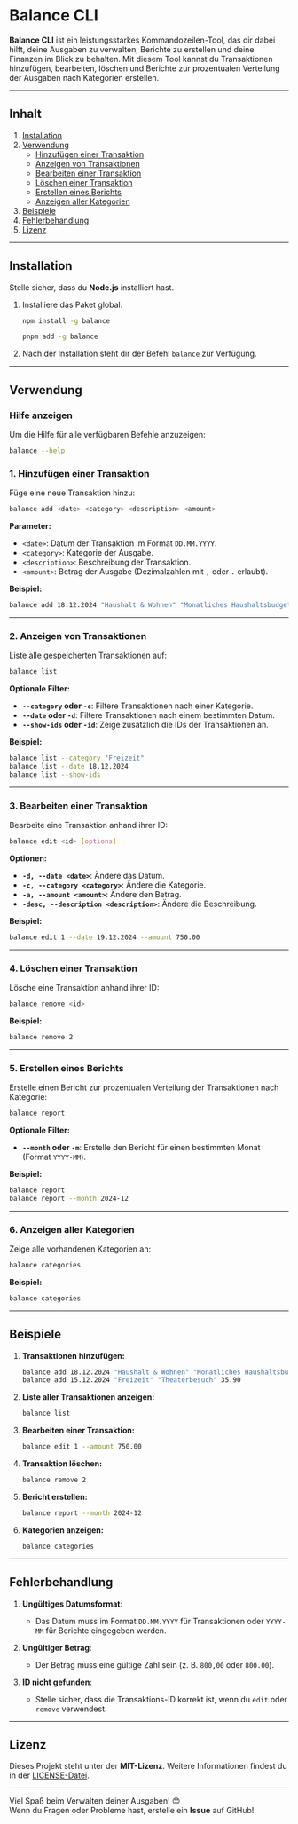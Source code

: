 # **Balance CLI**

**Balance CLI** ist ein leistungsstarkes Kommandozeilen-Tool, das dir dabei hilft, deine Ausgaben zu verwalten, Berichte zu erstellen und deine Finanzen im Blick zu behalten. Mit diesem Tool kannst du Transaktionen hinzufügen, bearbeiten, löschen und Berichte zur prozentualen Verteilung der Ausgaben nach Kategorien erstellen.

---

## **Inhalt**

1. [Installation](#installation)
2. [Verwendung](#verwendung)
   - [Hinzufügen einer Transaktion](#hinzufügen-einer-transaktion)
   - [Anzeigen von Transaktionen](#anzeigen-von-transaktionen)
   - [Bearbeiten einer Transaktion](#bearbeiten-einer-transaktion)
   - [Löschen einer Transaktion](#löschen-einer-transaktion)
   - [Erstellen eines Berichts](#erstellen-eines-berichts)
   - [Anzeigen aller Kategorien](#anzeigen-aller-kategorien)
3. [Beispiele](#beispiele)
4. [Fehlerbehandlung](#fehlerbehandlung)
5. [Lizenz](#lizenz)

---

## **Installation**

Stelle sicher, dass du **Node.js** installiert hast.

1. Installiere das Paket global:

   ```bash
   npm install -g balance

   pnpm add -g balance
   ```

2. Nach der Installation steht dir der Befehl `balance` zur Verfügung.

---

## **Verwendung**

### **Hilfe anzeigen**

Um die Hilfe für alle verfügbaren Befehle anzuzeigen:

```bash
balance --help
```

### **1. Hinzufügen einer Transaktion**

Füge eine neue Transaktion hinzu:

```bash
balance add <date> <category> <description> <amount>
```

**Parameter:**

- `<date>`: Datum der Transaktion im Format `DD.MM.YYYY`.
- `<category>`: Kategorie der Ausgabe.
- `<description>`: Beschreibung der Transaktion.
- `<amount>`: Betrag der Ausgabe (Dezimalzahlen mit `,` oder `.` erlaubt).

**Beispiel:**

```bash
balance add 18.12.2024 "Haushalt & Wohnen" "Monatliches Haushaltsbudget" 800,00
```

---

### **2. Anzeigen von Transaktionen**

Liste alle gespeicherten Transaktionen auf:

```bash
balance list
```

**Optionale Filter:**

- **`--category` oder `-c`**: Filtere Transaktionen nach einer Kategorie.
- **`--date` oder `-d`**: Filtere Transaktionen nach einem bestimmten Datum.
- **`--show-ids` oder `-id`**: Zeige zusätzlich die IDs der Transaktionen an.

**Beispiel:**

```bash
balance list --category "Freizeit"
balance list --date 18.12.2024
balance list --show-ids
```

---

### **3. Bearbeiten einer Transaktion**

Bearbeite eine Transaktion anhand ihrer ID:

```bash
balance edit <id> [options]
```

**Optionen:**

- **`-d, --date <date>`**: Ändere das Datum.
- **`-c, --category <category>`**: Ändere die Kategorie.
- **`-a, --amount <amount>`**: Ändere den Betrag.
- **`-desc, --description <description>`**: Ändere die Beschreibung.

**Beispiel:**

```bash
balance edit 1 --date 19.12.2024 --amount 750.00
```

---

### **4. Löschen einer Transaktion**

Lösche eine Transaktion anhand ihrer ID:

```bash
balance remove <id>
```

**Beispiel:**

```bash
balance remove 2
```

---

### **5. Erstellen eines Berichts**

Erstelle einen Bericht zur prozentualen Verteilung der Transaktionen nach Kategorie:

```bash
balance report
```

**Optionale Filter:**

- **`--month` oder `-m`**: Erstelle den Bericht für einen bestimmten Monat (Format `YYYY-MM`).

**Beispiel:**

```bash
balance report
balance report --month 2024-12
```

---

### **6. Anzeigen aller Kategorien**

Zeige alle vorhandenen Kategorien an:

```bash
balance categories
```

**Beispiel:**

```bash
balance categories
```

---

## **Beispiele**

1. **Transaktionen hinzufügen:**

   ```bash
   balance add 18.12.2024 "Haushalt & Wohnen" "Monatliches Haushaltsbudget" 800,00
   balance add 15.12.2024 "Freizeit" "Theaterbesuch" 35.90
   ```

2. **Liste aller Transaktionen anzeigen:**

   ```bash
   balance list
   ```

3. **Bearbeiten einer Transaktion:**

   ```bash
   balance edit 1 --amount 750.00
   ```

4. **Transaktion löschen:**

   ```bash
   balance remove 2
   ```

5. **Bericht erstellen:**

   ```bash
   balance report --month 2024-12
   ```

6. **Kategorien anzeigen:**
   ```bash
   balance categories
   ```

---

## **Fehlerbehandlung**

1. **Ungültiges Datumsformat**:

   - Das Datum muss im Format `DD.MM.YYYY` für Transaktionen oder `YYYY-MM` für Berichte eingegeben werden.

2. **Ungültiger Betrag**:

   - Der Betrag muss eine gültige Zahl sein (z. B. `800,00` oder `800.00`).

3. **ID nicht gefunden**:
   - Stelle sicher, dass die Transaktions-ID korrekt ist, wenn du `edit` oder `remove` verwendest.

---

## **Lizenz**

Dieses Projekt steht unter der **MIT-Lizenz**. Weitere Informationen findest du in der [LICENSE-Datei](./LICENSE).

---

Viel Spaß beim Verwalten deiner Ausgaben! 😊  
Wenn du Fragen oder Probleme hast, erstelle ein **Issue** auf GitHub!
